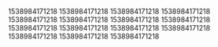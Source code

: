 1538984171218
1538984171218
1538984171218
1538984171218
1538984171218
1538984171218
1538984171218
1538984171218
1538984171218
1538984171218
1538984171218
1538984171218
1538984171218
1538984171218
1538984171218
